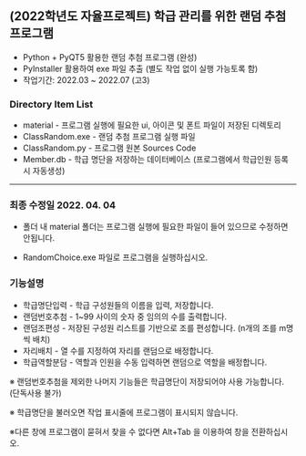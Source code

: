 ## (2022학년도 자율프로젝트) 학급 관리를 위한 랜덤 추첨 프로그램

* Python + PyQT5 활용한 랜덤 추첨 프로그램 (완성)
* PyInstaller 활용하여 exe 파일 추출 (별도 작업 없이 실행 가능토록 함)
* 작업기간: 2022.03 ~ 2022.07 (고3)

### Directory Item List
- material - 프로그램 실행에 필요한 ui, 아이콘 및 폰트 파일이 저장된 디렉토리
- ClassRandom.exe - 랜덤 추첨 프로그램 실행 파일
- ClassRandom.py - 프로그램 원본 Sources Code
- Member.db - 학급 명단을 저장하는 데이터베이스 (프로그램에서 학급인원 등록 시 자동생성)

***

### 최종 수정일 2022. 04. 04

* 폴더 내 material 폴더는 프로그램 실행에 필요한 파일이 들어 있으므로 수정하면 안됩니다.

* RandomChoice.exe 파일로 프로그램을 실행하십시오.

### 기능설명
* 학급명단입력 - 학급 구성원들의 이름을 입력, 저장합니다.
* 랜덤번호추첨 - 1~99 사이의 숫자 중 임의의 수를 출력합니다.
* 랜덤조편성 - 저장된 구성원 리스트를 기반으로 조를 편성합니다. (n개의 조를 m명씩 배치)
* 자리배치 - 열 수를 지정하여 자리를 랜덤으로 배정합니다.
* 학급역할분담 - 역할과 인원을 수동 입력하면 랜덤으로 역할을 배정합니다.


※ 랜덤번호추첨을 제외한 나머지 기능들은 학급명단이 저장되어야 사용 가능합니다. (단독사용 불가)

※ 학급명단을 불러오면 작업 표시줄에 프로그램이 표시되지 않습니다. 

※다른 창에 프로그램이 묻혀서 찾을 수 없다면 Alt+Tab 을 이용하여 창을 전환하십시오.
